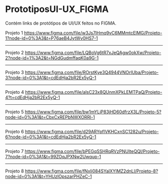 # PrototiposUI-UX_FIGMA
Contém links de protótipos de UI/UX feitos no FIGMA.

Projeto 1
https://www.figma.com/file/w3Js7lHmq9vC6MMmtcElMG/Projeto-1?node-id=0%3A3&t=P76aeB4JytWv0HS7-1

---------------------------------------------------------------------------------------------

Projeto 2
https://www.figma.com/file/LQBoVg6tR7xJeQAgw0okXw/Projeto-2?node-id=1%3A2&t=NGdGudmffaqK0a9G-1

---------------------------------------------------------------------------------------------


Projeto 3
https://www.figma.com/file/ROrstKye3Q4944VNOrIUba/Projeto-3?node-id=0%3A1&t=cdEdHja2bR2Ex5yQ-1

---------------------------------------------------------------------------------------------


Projeto 4
https://www.figma.com/file/alsC23x8QUnmXPkLEMTPaQ/Projeto-4?t=cdEdHja2bR2Ex5yQ-1

---------------------------------------------------------------------------------------------


Projeto 5
https://www.figma.com/file/bw1mYLjP83jHD60dfrzX3L/Projeto-5?node-id=0%3A1&t=CbxCxREPbNWXORRl-1

---------------------------------------------------------------------------------------------


Projeto 6
https://www.figma.com/file/d29ARYpflVKHCxnSC1282u/Projeto-6?node-id=0%3A1&t=cdEdHja2bR2Ex5yQ-1

---------------------------------------------------------------------------------------------


Projeto 7
https://www.figma.com/file/bPEGqSSHRqRVzPNUIteQQl/Projeto-7?node-id=0%3A1&t=99ZOqJPXNw2Uwqup-1

---------------------------------------------------------------------------------------------


Projeto 8
https://www.figma.com/file/fNxIi084SYalXYlMZ2dnLl/Projeto-8?node-id=0%3A1&t=YHUzIOpszarPHZeC-1


